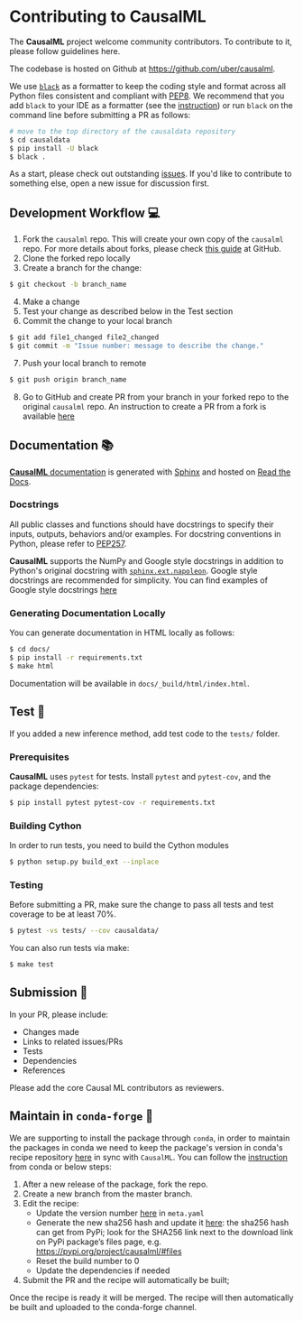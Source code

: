 # Contributing to CausalML

The **CausalML** project welcome community contributors.
To contribute to it, please follow guidelines here.

The codebase is hosted on Github at https://github.com/uber/causalml.

We use [`black`](https://black.readthedocs.io/en/stable/index.html) as a formatter to keep the coding style and format across all Python files consistent and compliant with [PEP8](https://www.python.org/dev/peps/pep-0008/). We recommend that you add `black` to your IDE as a formatter (see the [instruction](https://black.readthedocs.io/en/stable/integrations/editors.html)) or run `black` on the command line before submitting a PR as follows:
```bash
# move to the top directory of the causaldata repository
$ cd causaldata 
$ pip install -U black
$ black .
```

As a start, please check out outstanding [issues](https://github.com/uber/causalml/issues).
If you'd like to contribute to something else, open a new issue for discussion first.

## Development Workflow :computer:

1. Fork the `causalml` repo. This will create your own copy of the `causalml` repo. For more details about forks, please check [this guide](https://docs.github.com/en/github/collaborating-with-pull-requests/working-with-forks/about-forks) at GitHub.
2. Clone the forked repo locally
3. Create a branch for the change:
```bash
$ git checkout -b branch_name
```
4. Make a change
5. Test your change as described below in the Test section
6. Commit the change to your local branch
```bash
$ git add file1_changed file2_changed
$ git commit -m "Issue number: message to describe the change."
```
7. Push your local branch to remote
```bash
$ git push origin branch_name
```
8. Go to GitHub and create PR from your branch in your forked repo to the original `causalml` repo. An instruction to create a PR from a fork is available [here](https://docs.github.com/en/github/collaborating-with-pull-requests/proposing-changes-to-your-work-with-pull-requests/creating-a-pull-request-from-a-fork)

## Documentation :books:

[**CausalML** documentation](https://causalml.readthedocs.io/) is generated with [Sphinx](https://www.sphinx-doc.org/en/master/) and hosted on [Read the Docs](https://readthedocs.org/).

### Docstrings

All public classes and functions should have docstrings to specify their inputs, outputs, behaviors and/or examples. For docstring conventions in Python, please refer to [PEP257](https://www.python.org/dev/peps/pep-0257/).

**CausalML** supports the NumPy and Google style docstrings in addition to Python's original docstring with [`sphinx.ext.napoleon`](https://www.sphinx-doc.org/en/master/usage/extensions/napoleon.html). Google style docstrings are recommended for simplicity. You can find examples of Google style docstrings [here](https://sphinxcontrib-napoleon.readthedocs.io/en/latest/example_google.html)

### Generating Documentation Locally

You can generate documentation in HTML locally as follows:
```bash
$ cd docs/
$ pip install -r requirements.txt
$ make html
```

Documentation will be available in `docs/_build/html/index.html`.

## Test :wrench:

If you added a new inference method, add test code to the `tests/` folder.

### Prerequisites

**CausalML** uses `pytest` for tests. Install `pytest` and `pytest-cov`, and the package dependencies:
```bash
$ pip install pytest pytest-cov -r requirements.txt
```

### Building Cython

In order to run tests, you need to build the Cython modules
```bash
$ python setup.py build_ext --inplace
```

### Testing

Before submitting a PR, make sure the change to pass all tests and test coverage to be at least 70%.
```bash
$ pytest -vs tests/ --cov causaldata/
```

You can also run tests via make:
```bash
$ make test
```


## Submission :tada:

In your PR, please include:
- Changes made
- Links to related issues/PRs
- Tests
- Dependencies
- References

Please add the core Causal ML contributors as reviewers.

## Maintain in `conda-forge`  :snake:

We are supporting to install the package through `conda`, in order to maintain the packages in conda we need to keep the package's version in conda's recipe repository [here](https://github.com/conda-forge/causalml-feedstock) in sync with `CausalML`. You can follow the [instruction](https://conda-forge.org/#update_recipe) from conda or below steps:

1. After a new release of the package, fork the repo.
2. Create a new branch from the master branch.
3. Edit the recipe:
    - Update the version number [here](https://github.com/conda-forge/causalml-feedstock/blob/main/recipe/meta.yaml#L2) in `meta.yaml`
    - Generate the new sha256 hash and update it [here](https://github.com/conda-forge/causalml-feedstock/blob/main/recipe/meta.yaml#L11):  the sha256 hash can get from PyPi; look for the SHA256 link next to the download link on PyPi package’s files page, e.g. https://pypi.org/project/causalml/#files
    - Reset the build number to 0
    - Update the dependencies if needed
4. Submit the PR and the recipe will automatically be built; 

Once the recipe is ready it will be merged. The recipe will then automatically be built and uploaded to the conda-forge channel.
